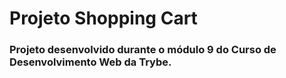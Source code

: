 # Projeto Shopping Cart
### Projeto desenvolvido durante o módulo 9 do Curso de Desenvolvimento Web da Trybe.
